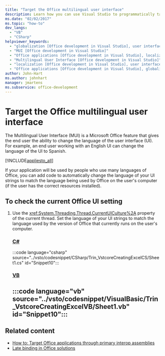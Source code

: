 ```yaml
---
title: "Target the Office multilingual user interface"
description: Learn how you can use Visual Studio to programmatically target the Microsoft Office multilingual user interface.
ms.date: "02/02/2017"
ms.topic: "how-to"
dev_langs:
  - "VB"
  - "CSharp"
helpviewer_keywords:
  - "globalization [Office development in Visual Studio], user interface targeting"
  - "MUI [Office development in Visual Studio]"
  - "Office applications [Office development in Visual Studio], localization"
  - "Multilingual User Interface [Office development in Visual Studio]"
  - "localization [Office development in Visual Studio], user interface targeting"
  - "Office applications [Office development in Visual Studio], globalization"
author: John-Hart
ms.author: johnhart
manager: jmartens
ms.subservice: office-development
---
```

# Target the Office multilingual user interface

  The Multilingual User Interface (MUI) is a Microsoft Office feature that gives the end user the ability to change the language of the user interface (UI). For example, an end user working with an English UI can change the language of the UI to Spanish.

 [!INCLUDE[appliesto_all](../vsto/includes/appliesto-all-md.md)]

 If your application will be used by people who use many languages of Office, you can add code to automatically change the language of your UI strings to match the language being used by Office on the user's computer (if the user has the correct resources installed).

## To check the current Office UI setting

1. Use the <xref:System.Threading.Thread.CurrentUICulture%2A> property of the current thread. Set the language of your UI strings to match the language used by the version of Office that currently runs on the user's computer.

     ### [C#](#tab/csharp)
     :::code language="csharp" source="../vsto/codesnippet/CSharp/Trin_VstcoreCreatingExcelCS/Sheet1.cs" id="Snippet10":::

     ### [VB](#tab/vb)
     :::code language="vb" source="../vsto/codesnippet/VisualBasic/Trin_VstcoreCreatingExcelVB/Sheet1.vb" id="Snippet10":::
     ---

## Related content
- [How to: Target Office applications through primary interop assemblies](../vsto/how-to-target-office-applications-through-primary-interop-assemblies.md)
- [Late binding in Office solutions](../vsto/late-binding-in-office-solutions.md)
